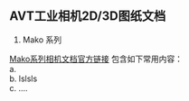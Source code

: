 AVT工业相机2D/3D图纸文档
---

1. Mako 系列

  [Mako系列相机文档官方链接](http://china.alliedvision.com/cn/%E6%8A%80%E6%9C%AF%E6%94%AF%E6%8C%81/%E6%8A%80%E6%9C%AF%E8%B5%84%E6%96%99/mako-g-documentation.html)
  包含如下常用内容：  
    a.   
    b. lslsls  
    c. ....  
